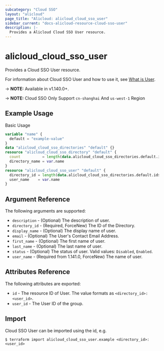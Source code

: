 ```yaml
---
subcategory: "Cloud SSO"
layout: "alicloud"
page_title: "Alicloud: alicloud_cloud_sso_user"
sidebar_current: "docs-alicloud-resource-cloud-sso-user"
description: |-
  Provides a Alicloud Cloud SSO User resource.
---
```


# alicloud\_cloud\_sso\_user

Provides a Cloud SSO User resource.

For information about Cloud SSO User and how to use it, see [What is User](https://www.alibabacloud.com/help/zh/doc-detail/264683.htm).

-> **NOTE:** Available in v1.140.0+.

-> **NOTE:** Cloud SSO Only Support `cn-shanghai` And `us-west-1` Region

## Example Usage

Basic Usage

```terraform
variable "name" {
  default = "example-value"
}
data "alicloud_cloud_sso_directories" "default" {}
resource "alicloud_cloud_sso_directory" "default" {
  count          = length(data.alicloud_cloud_sso_directories.default.ids) > 0 ? 0 : 1
  directory_name = var.name
}
resource "alicloud_cloud_sso_user" "default" {
  directory_id = length(data.alicloud_cloud_sso_directories.default.ids) > 0 ? data.alicloud_cloud_sso_directories.default.ids[0] : concat(alicloud_cloud_sso_directory.default.*.id, [""])[0]
  user_name    = var.name
}

```

## Argument Reference

The following arguments are supported:

* `description` - (Optional) The description of user.
* `directory_id` - (Required, ForceNew) The ID of the Directory.
* `display_name` - (Optional) The display name of user.
* `email` - (Optional) The User's Contact Email Address.
* `first_name` - (Optional) The first name of user.
* `last_name` - (Optional) The last name of user.
* `status` - (Optional) The status of user. Valid values: `Disabled`, `Enabled`.
* `user_name` - (Required from 1.141.0, ForceNew) The name of user.

## Attributes Reference

The following attributes are exported:

* `id` - The resource ID of User. The value formats as `<directory_id>:<user_id>`.
* `user_id` - The User ID of the group.

## Import

Cloud SSO User can be imported using the id, e.g.

```
$ terraform import alicloud_cloud_sso_user.example <directory_id>:<user_id>
```
